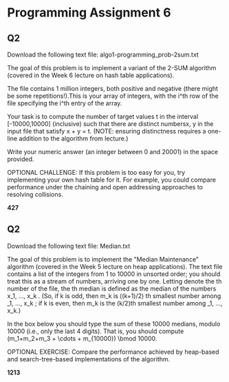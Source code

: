 # Programming Assignment 6

## Q2

Download the following text file: algo1-programming_prob-2sum.txt

The goal of this problem is to implement a variant of the 2-SUM algorithm (covered in the Week 6 lecture on hash table applications).

The file contains 1 million integers, both positive and negative (there might be some repetitions!).This is your array of integers, with the i^th row of the file specifying the i^th entry of the array.

Your task is to compute the number of target values t in the interval [-10000,10000] (inclusive) such that there are distinct numbersx, y in the input file that satisfy x + y = t. (NOTE: ensuring distinctness requires a one-line addition to the algorithm from lecture.)

Write your numeric answer (an integer between 0 and 20001) in the space provided.

OPTIONAL CHALLENGE: If this problem is too easy for you, try implementing your own hash table for it. For example, you could compare performance under the chaining and open addressing approaches to resolving collisions.

**427**

## Q2

Download the following text file: Median.txt

The goal of this problem is to implement the "Median Maintenance" algorithm (covered in the Week 5 lecture on heap applications). The text file contains a list of the integers from 1 to 10000 in unsorted order; you should treat this as a stream of numbers, arriving one by one. Letting  denote the th number of the file, the th median  is defined as the median of the numbers x_1, ..., x_k . (So, if k is odd, then m_k is ((k+1)/2) th smallest number among _1, ..., x_k ; if k is even, then m_k is the (k/2)th smallest number among _1, ..., x_k.)

In the box below you should type the sum of these 10000 medians, modulo 10000 (i.e., only the last 4 digits). That is, you should compute (m_1+m_2+m_3 + \cdots + m_{10000}) \bmod 10000.

OPTIONAL EXERCISE: Compare the performance achieved by heap-based and search-tree-based implementations of the algorithm.

**1213**